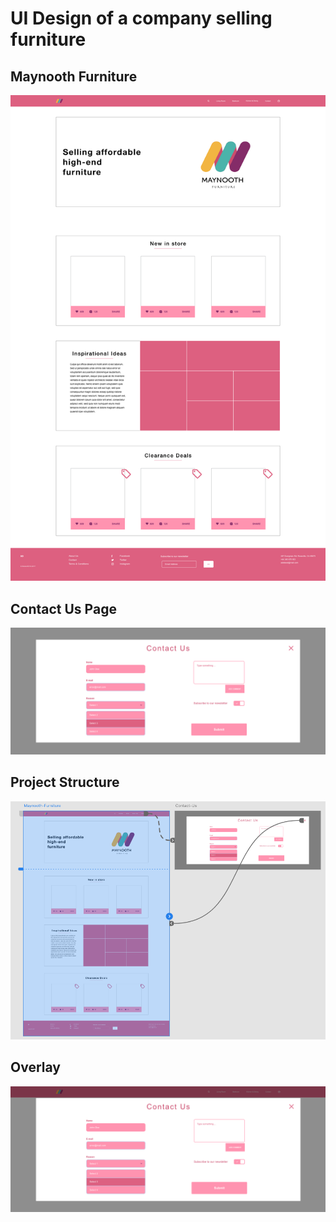 # UI Design of a company selling furniture

## Maynooth Furniture

![landing](Maynooth-Furniture.jpg)

## Contact Us Page

![contact-us](Contact-Us.jpg)

## Project Structure

![contact-us](Mayo-proj.png)

## Overlay

![contact-us](overlay.png)
